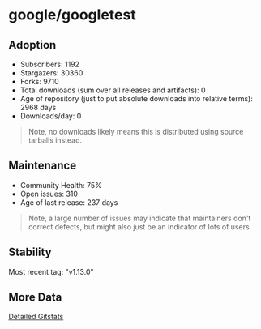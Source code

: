 # google/googletest

## Adoption

- Subscribers: 1192
- Stargazers: 30360
- Forks: 9710
- Total downloads (sum over all releases and artifacts): 0
- Age of repository (just to put absolute downloads into relative terms): 2968 days
- Downloads/day: 0

> Note, no downloads likely means this is distributed using source tarballs instead.

## Maintenance

- Community Health: 75%
- Open issues: 310
- Age of last release: 237 days

> Note, a large number of issues may indicate that maintainers don't correct defects, but might also
> just be an indicator of lots of users.

## Stability

Most recent tag: "v1.13.0"

## More Data

[Detailed Gitstats](/bazel-catalog/gitstats/google/googletest)

